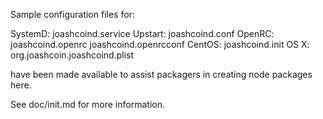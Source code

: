 Sample configuration files for:

SystemD: joashcoind.service
Upstart: joashcoind.conf
OpenRC:  joashcoind.openrc
         joashcoind.openrcconf
CentOS:  joashcoind.init
OS X:    org.joashcoin.joashcoind.plist

have been made available to assist packagers in creating node packages here.

See doc/init.md for more information.
